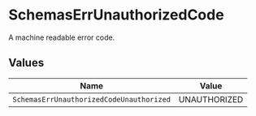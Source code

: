# SchemasErrUnauthorizedCode

A machine readable error code.


## Values

| Name                                     | Value                                    |
| ---------------------------------------- | ---------------------------------------- |
| `SchemasErrUnauthorizedCodeUnauthorized` | UNAUTHORIZED                             |